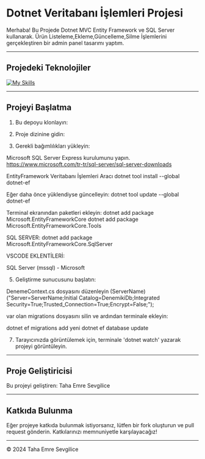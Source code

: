  
# Dotnet Veritabanı İşlemleri Projesi

Merhaba! Bu Projede Dotnet MVC Entity Framework ve SQL Server kullanarak. Ürün Listeleme,Ekleme,Güncelleme,Silme İşlemlerini gerçekleştiren bir admin panel tasarımı yaptım.

---

## Projedeki Teknolojiler
[![My Skills](https://skillicons.dev/icons?i=bootstrap,html,css,js,cs,dotnet)](https://skillicons.dev)

---

## Projeyi Başlatma

1. Bu depoyu klonlayın:


2. Proje dizinine gidin:


3. Gerekli bağımlılıkları yükleyin:
   
Microsoft SQL Server Express kurulumunu yapın. 
https://www.microsoft.com/tr-tr/sql-server/sql-server-downloads

EntityFramework Veritabanı İşlemleri Aracı
dotnet tool install --global dotnet-ef

Eğer daha önce yüklendiyse güncelleyin:
dotnet tool update --global dotnet-ef

Terminal ekranından paketleri ekleyin:
dotnet add package Microsoft.EntityFrameworkCore
dotnet add package Microsoft.EntityFrameworkCore.Tools

SQL SERVER:
dotnet add package Microsoft.EntityFrameworkCore.SqlServer

VSCODE EKLENTİLERİ:

SQL Server (mssql) - Microsoft

5. Geliştirme sunucusunu başlatın:

 DenemeContext.cs dosyasını düzenleyin (ServerName) ("Server=ServerName;Initial Catalog=DenemikiDb;Integrated Security=True;Trusted_Connection=True;Encrypt=False;");

var olan migrations dosyasını silin ve ardından terminale ekleyin:

dotnet ef migrations add yeni
dotnet ef database update



7. Tarayıcınızda görüntülemek için, terminale 'dotnet watch' yazarak projeyi görüntüleyin.

---

## Proje Geliştiricisi

Bu projeyi geliştiren: Taha Emre Sevgilice

---

## Katkıda Bulunma

Eğer projeye katkıda bulunmak istiyorsanız, lütfen bir fork oluşturun ve pull request gönderin. Katkılarınızı memnuniyetle karşılayacağız!

---

© 2024 Taha Emre Sevgilice



